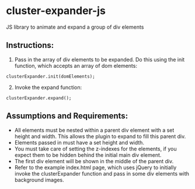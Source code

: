 # cluster-expander-js
JS library to animate and expand a group of div elements

## Instructions:

1) Pass in the array of div elements to be expanded. Do this using the init function, which accepts an array of dom elements: 
```
clusterExpander.init(domElements);
```
2) Invoke the expand function: 
```
clusterExpander.expand();
```
## Assumptions and Requirements:
* All elements must be nested within a parent div element with a set height and width. This allows the plugin to expand to fill this parent div.
* Elements passed in must have a set height and width.
* You must take care of setting the z-indexes for the elements, if you expect them to be hidden behind the initial main div element.
* The first div element will be shown in the middle of the parent div.
* Refer to the example index.html page, which uses jQuery to initially invoke the clusterExpander function and pass in some div elements with background images.
